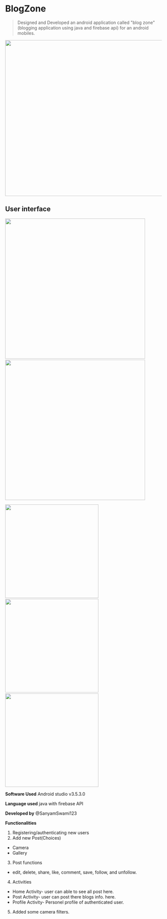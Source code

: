 # BlogZone
> Designed and  Developed an android application called "blog zone" (blogging application using java and firebase api) for an android mobiles.

<img src="https://github.com/SanyamSwami123/Blog-zone/blob/master/app/src/main/res/drawable-xxhdpi/sanyam.png" width =1000 height=500/>
<h2> User interface </h2>
 
<p float="left">
  <img src="https://github.com/SanyamSwami123/Blog-zone/blob/master/app/src/main/res/drawable-anydpi/4.jpg" width="450" />
 &nbsp
  <img src="https://github.com/SanyamSwami123/Blog-zone/blob/master/app/src/main/res/drawable-anydpi/1.jpg" width="450" /> 
</p>

<p float="left">
  <img src="https://github.com/SanyamSwami123/Blog-zone/blob/master/app/src/main/res/drawable-anydpi/6.jpg" width="300" />
 &nbsp
  <img src="https://github.com/SanyamSwami123/Blog-zone/blob/master/app/src/main/res/drawable-anydpi/3.jpg" width="300" /> 
   &nbsp
   <img src="https://github.com/SanyamSwami123/Blog-zone/blob/master/app/src/main/res/drawable-anydpi/2.jpg" width="300" /> 
</p>

**Software Used** Android studio v3.5.3.0 

**Language used** java with firebase API 

**Developed by** @SanyamSwami123

**Functionalities**
1. Registering/authenticating new users
2. Add new Post(Choices)
* Camera
* Gallery
3. Post functions
* edit, delete, share, like, comment, save, follow, and unfollow.
4. Activities
* Home Activity- user can able to see all post here.
* Post Activity- user can post there blogs info. here.
* Profile Activity- Personel profile of authenticated user.
5. Added some camera filters.

